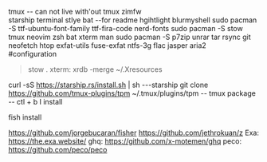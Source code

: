 tmux -- can not live with'out tmux
zimfw  
starship terminal stlye
bat --for readme hgihtlight
blurmyshell
sudo pacman -S ttf-ubuntu-font-family ttf-fira-code nerd-fonts
sudo pacman -S stow tmux neovim zsh bat xterm man
sudo pacman -S p7zip unrar tar rsync git neofetch htop exfat-utils fuse-exfat ntfs-3g flac jasper aria2  
#configuration

> stow .
> xterm: xrdb -merge ~/.Xresources

curl -sS https://starship.rs/install.sh | sh ---starship
git clone https://github.com/tmux-plugins/tpm ~/.tmux/plugins/tpm
-- tmux package -- ctl + b I install

fish install

https://github.com/jorgebucaran/fisher
https://github.com/jethrokuan/z
Exa: https://the.exa.website/
ghq: https://github.com/x-motemen/ghq
peco: https://github.com/peco/peco
